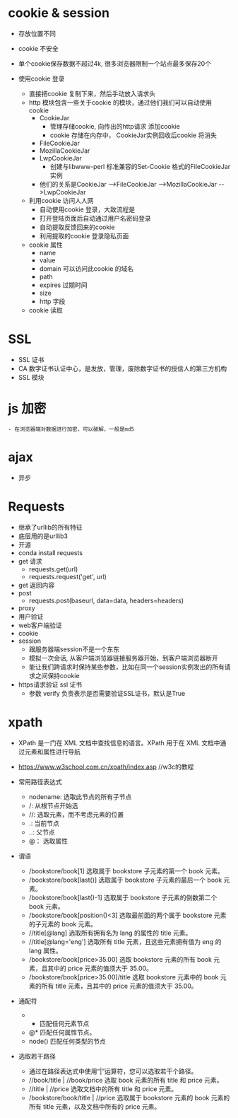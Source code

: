 # cookie & session
 - 存放位置不同
 - cookie 不安全
 - 单个cookie保存数据不超过4k, 很多浏览器限制一个站点最多保存20个
 
 - 使用cookie 登录
    - 直接把cookie 复制下来，然后手动放入请求头
    - http 模块包含一些关于cookie 的模块，通过他们我们可以自动使用cookie
        - CookieJar  
            - 管理存储cookie, 向传出的http请求 添加cookie
            - cookie 存储在内存中， CookieJar实例回收后cookie 将消失
        - FileCookieJar
        - MozillaCookieJar
        - LwpCookieJar
            - 创建与libwww-perl 标准兼容的Set-Cookie 格式的FileCookieJar实例
        - 他们的关系是CookieJar -->FileCookieJar -->MozillaCookieJar -->LwpCookieJar
    - 利用cookie 访问人人网
        - 自动使用cookie 登录，大致流程是
        - 打开登陆页面后自动通过用户名密码登录
        - 自动提取反馈回来的cookie
        - 利用提取的cookie 登录隐私页面  
    - cookie 属性
        - name
        - value
        - domain    可以访问此cookie 的域名
        - path 
        - expires 过期时间
        - size 
        - http 字段   
    - cookie 读取  

# SSL
 - SSL 证书
 - CA 数字证书认证中心，是发放，管理，废除数字证书的授信人的第三方机构   
 - SSL 模块

# js 加密 
    - 在浏览器端对数据进行加密，可以破解，一般是md5  
# ajax
 - 异步  

# Requests
 - 继承了urllib的所有特征
 - 底层用的是urllib3
 - 开源
 - conda install requests
 - get 请求 
    - requests.get(url)
    - requests.request('get', url)
 - get 返回内容
 - post 
    - requests.post(baseurl, data=data, headers=headers)
 - proxy  
 - 用户验证
 - web客户端验证  
 - cookie 
 - session
    - 跟服务器端session不是一个东东
    - 模拟一次会话, 从客户端浏览器链接服务器开始，到客户端浏览器断开
    - 能让我们跨请求时保持某些参数，比如在同一个session实例发出的所有请求之间保持cookie
 - https请求验证 ssl 证书
    - 参数 verify 负责表示是否需要验证SSL证书，默认是True

# xpath    
 - XPath 是一门在 XML 文档中查找信息的语言。XPath 用于在 XML 文档中通过元素和属性进行导航
 - https://www.w3school.com.cn/xpath/index.asp //w3c的教程
 - 常用路径表达式
    - nodename: 选取此节点的所有子节点
    - /: 从根节点开始选
    - //: 选取元素，而不考虑元素的位置
    - .: 当前节点
    - ..: 父节点
    - @： 选取属性
 - 谓语 
    - /bookstore/book[1]	选取属于 bookstore 子元素的第一个 book 元素。
    - /bookstore/book[last()]	选取属于 bookstore 子元素的最后一个 book 元素。
    - /bookstore/book[last()-1]	选取属于 bookstore 子元素的倒数第二个 book 元素。
    - /bookstore/book[position()<3]	选取最前面的两个属于 bookstore 元素的子元素的 book 元素。
    - //title[@lang]	选取所有拥有名为 lang 的属性的 title 元素。
    - //title[@lang='eng']	选取所有 title 元素，且这些元素拥有值为 eng 的 lang 属性。
    - /bookstore/book[price>35.00]	选取 bookstore 元素的所有 book 元素，且其中的 price 元素的值须大于 35.00。
    - /bookstore/book[price>35.00]/title	选取 bookstore 元素中的 book 元素的所有 title 元素，且其中的 price 元素的值须大于 35.00。
    
 - 通配符
    - * 匹配任何元素节点
    - @* 匹配任何属性节点。
    - node()      匹配任何类型的节点   

 - 选取若干路径
    - 通过在路径表达式中使用“|”运算符，您可以选取若干个路径。
    - //book/title | //book/price	选取 book 元素的所有 title 和 price 元素。
    - //title | //price	选取文档中的所有 title 和 price 元素。
    - /bookstore/book/title | //price	选取属于 bookstore 元素的 book 元素的所有 title 元素，以及文档中所有的 price 元素。  
        
